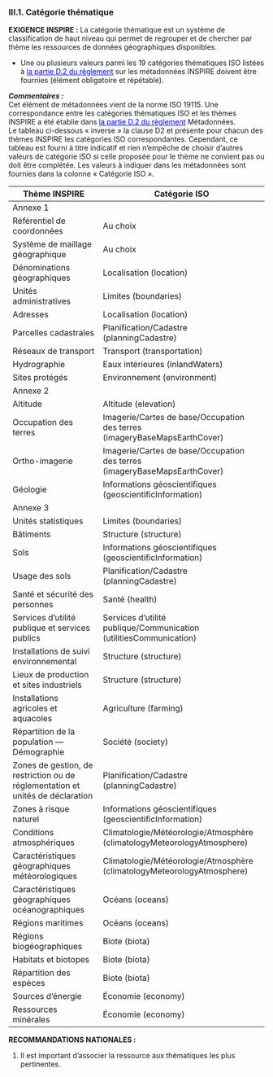 ### III.1. Catégorie thématique

**EXIGENCE INSPIRE :**
La catégorie thématique est un système de classification de haut niveau qui permet de regrouper et de chercher par thème les ressources de données géographiques disponibles.
- Une ou plusieurs valeurs parmi les 19 catégories thématiques ISO listées à <span style="text-decoration: underline; color: blue;">la partie D.2 du règlement</span> sur les métadonnées INSPIRE doivent être fournies (élément obligatoire et répétable).

**_Commentaires :_**  
Cet élément de métadonnées vient de la norme ISO 19115. Une correspondance entre les catégories thématiques ISO et les thèmes INSPIRE a été établie dans <span style="text-decoration: underline; color: blue;">la partie D.2 du règlement</span> Métadonnées.   
Le tableau ci-dessous « inverse » la clause D2 et présente pour chacun des thèmes INSPIRE les catégories ISO correspondantes. Cependant, ce tableau est fourni à titre indicatif et rien n’empêche de choisir d’autres valeurs de catégorie ISO si celle proposée pour le thème ne convient pas ou doit être complétée. Les valeurs à indiquer dans les métadonnées sont fournies dans la colonne « Catégorie ISO ».

| Thème INSPIRE                                 | Catégorie ISO                                   |
|-----------------------------------------------|-------------------------------------------------|
| Annexe 1                                                                                         |
| Référentiel de coordonnées                     | Au choix                                        |
| Système de maillage géographique               | Au choix                                        |
| Dénominations géographiques                    | Localisation (location)                         |
| Unités administratives                         | Limites (boundaries)                            |
| Adresses                                      | Localisation (location)                         |
| Parcelles cadastrales                          | Planification/Cadastre (planningCadastre)      |
| Réseaux de transport                           | Transport (transportation)                      |
| Hydrographie                                   | Eaux intérieures (inlandWaters)                 |
| Sites protégés                                 | Environnement (environment)                     |
| Annexe 2                                                                                         |
| Altitude                                      | Altitude (elevation)                            |
| Occupation des terres                          | Imagerie/Cartes de base/Occupation des terres (imageryBaseMapsEarthCover) |
| Ortho-imagerie                                | Imagerie/Cartes de base/Occupation des terres (imageryBaseMapsEarthCover) |
| Géologie                                      | Informations géoscientifiques (geoscientificInformation) |
| Annexe 3                                                                                                 |
| Unités statistiques                            | Limites (boundaries)                            |
| Bâtiments                                     | Structure (structure)                          |
| Sols                                          | Informations géoscientifiques (geoscientificInformation) |
| Usage des sols                                | Planification/Cadastre (planningCadastre)      |
| Santé et sécurité des personnes               | Santé (health)                                  |
| Services d’utilité publique et services publics | Services d’utilité publique/Communication (utilitiesCommunication) |
| Installations de suivi environnemental        | Structure (structure)                          |
| Lieux de production et sites industriels      | Structure (structure)                          |
| Installations agricoles et aquacoles           | Agriculture (farming)                          |
| Répartition de la population — Démographie    | Société (society)                              |
| Zones de gestion, de restriction ou de réglementation et unités de déclaration | Planification/Cadastre (planningCadastre) |
| Zones à risque naturel                         | Informations géoscientifiques (geoscientificInformation) |
| Conditions atmosphériques                      | Climatologie/Météorologie/Atmosphère (climatologyMeteorologyAtmosphere) |
| Caractéristiques géographiques météorologiques | Climatologie/Météorologie/Atmosphère (climatologyMeteorologyAtmosphere) |
| Caractéristiques géographiques océanographiques | Océans (oceans)                                |
| Régions maritimes                              | Océans (oceans)                                |
| Régions biogéographiques                       | Biote (biota)                                  |
| Habitats et biotopes                           | Biote (biota)                                  |
| Répartition des espèces                        | Biote (biota)                                  |
| Sources d’énergie                              | Économie (economy)                             |
| Ressources minérales                           | Économie (economy)                             |

**RECOMMANDATIONS NATIONALES :**
1. Il est important d’associer la ressource aux thématiques les plus pertinentes.



